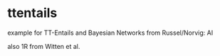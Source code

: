 # ttentails
example for TT-Entails and Bayesian Networks from Russel/Norvig: AI

also 1R from Witten et al.
